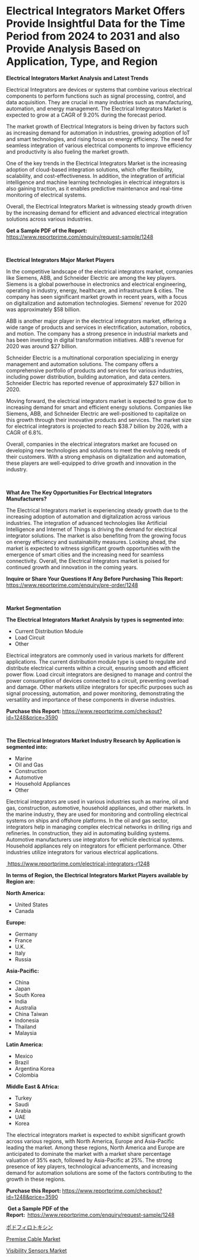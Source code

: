 <p><h1>Electrical Integrators Market Offers Provide Insightful Data for the Time Period from 2024 to 2031 and also Provide Analysis Based on Application, Type, and Region</h1></p><p><strong>Electrical Integrators Market Analysis and Latest Trends</strong></p>
<p><p>Electrical Integrators are devices or systems that combine various electrical components to perform functions such as signal processing, control, and data acquisition. They are crucial in many industries such as manufacturing, automation, and energy management. The Electrical Integrators Market is expected to grow at a CAGR of 9.20% during the forecast period.</p><p>The market growth of Electrical Integrators is being driven by factors such as increasing demand for automation in industries, growing adoption of IoT and smart technologies, and rising focus on energy efficiency. The need for seamless integration of various electrical components to improve efficiency and productivity is also fueling the market growth.</p><p>One of the key trends in the Electrical Integrators Market is the increasing adoption of cloud-based integration solutions, which offer flexibility, scalability, and cost-effectiveness. In addition, the integration of artificial intelligence and machine learning technologies in electrical integrators is also gaining traction, as it enables predictive maintenance and real-time monitoring of electrical systems.</p><p>Overall, the Electrical Integrators Market is witnessing steady growth driven by the increasing demand for efficient and advanced electrical integration solutions across various industries.</p></p>
<p><strong>Get a Sample PDF of the Report:&nbsp;</strong> <a href="https://www.reportprime.com/enquiry/request-sample/1248">https://www.reportprime.com/enquiry/request-sample/1248</a></p>
<p>&nbsp;</p>
<p><strong>Electrical Integrators Major Market Players</strong></p>
<p><p>In the competitive landscape of the electrical integrators market, companies like Siemens, ABB, and Schneider Electric are among the key players. Siemens is a global powerhouse in electronics and electrical engineering, operating in industry, energy, healthcare, and infrastructure & cities. The company has seen significant market growth in recent years, with a focus on digitalization and automation technologies. Siemens' revenue for 2020 was approximately $58 billion. </p><p>ABB is another major player in the electrical integrators market, offering a wide range of products and services in electrification, automation, robotics, and motion. The company has a strong presence in industrial markets and has been investing in digital transformation initiatives. ABB's revenue for 2020 was around $27 billion.</p><p>Schneider Electric is a multinational corporation specializing in energy management and automation solutions. The company offers a comprehensive portfolio of products and services for various industries, including power distribution, building automation, and data centers. Schneider Electric has reported revenue of approximately $27 billion in 2020. </p><p>Moving forward, the electrical integrators market is expected to grow due to increasing demand for smart and efficient energy solutions. Companies like Siemens, ABB, and Schneider Electric are well-positioned to capitalize on this growth through their innovative products and services. The market size for electrical integrators is projected to reach $38.7 billion by 2026, with a CAGR of 6.8%.</p><p>Overall, companies in the electrical integrators market are focused on developing new technologies and solutions to meet the evolving needs of their customers. With a strong emphasis on digitalization and automation, these players are well-equipped to drive growth and innovation in the industry.</p></p>
<p>&nbsp;</p>
<p><strong>What Are The Key Opportunities For Electrical Integrators Manufacturers?</strong></p>
<p><p>The Electrical Integrators market is experiencing steady growth due to the increasing adoption of automation and digitalization across various industries. The integration of advanced technologies like Artificial Intelligence and Internet of Things is driving the demand for electrical integrator solutions. The market is also benefiting from the growing focus on energy efficiency and sustainability measures. Looking ahead, the market is expected to witness significant growth opportunities with the emergence of smart cities and the increasing need for seamless connectivity. Overall, the Electrical Integrators market is poised for continued growth and innovation in the coming years.</p></p>
<p><strong>Inquire or Share Your Questions If Any Before Purchasing This Report:</strong> <a href="https://www.reportprime.com/enquiry/pre-order/1248">https://www.reportprime.com/enquiry/pre-order/1248</a></p>
<p>&nbsp;</p>
<p><strong>Market Segmentation</strong></p>
<p><strong>The Electrical Integrators Market Analysis by types is segmented into:</strong></p>
<p><ul><li>Current Distribution Module</li><li>Load Circuit</li><li>Other</li></ul></p>
<p><p>Electrical integrators are commonly used in various markets for different applications. The current distribution module type is used to regulate and distribute electrical currents within a circuit, ensuring smooth and efficient power flow. Load circuit integrators are designed to manage and control the power consumption of devices connected to a circuit, preventing overload and damage. Other markets utilize integrators for specific purposes such as signal processing, automation, and power monitoring, demonstrating the versatility and importance of these components in diverse industries.</p></p>
<p><strong>Purchase this Report:&nbsp;</strong><a href="https://www.reportprime.com/checkout?id=1248&price=3590">https://www.reportprime.com/checkout?id=1248&price=3590</a></p>
<p>&nbsp;</p>
<p><strong>The Electrical Integrators Market Industry Research by Application is segmented into:</strong></p>
<p><ul><li>Marine</li><li>Oil and Gas</li><li>Construction</li><li>Automotive</li><li>Household Appliances</li><li>Other</li></ul></p>
<p><p>Electrical integrators are used in various industries such as marine, oil and gas, construction, automotive, household appliances, and other markets. In the marine industry, they are used for monitoring and controlling electrical systems on ships and offshore platforms. In the oil and gas sector, integrators help in managing complex electrical networks in drilling rigs and refineries. In construction, they aid in automating building systems. Automotive manufacturers use integrators for vehicle electrical systems. Household appliances rely on integrators for efficient performance. Other industries utilize integrators for various electrical applications.</p></p>
<p><a href="https://www.reportprime.com/electrical-integrators-r1248">&nbsp;https://www.reportprime.com/electrical-integrators-r1248</a></p>
<p><strong>In terms of Region, the Electrical Integrators Market Players available by Region are:</strong></p>
<p>
    <p> <strong> North America: </strong>
        <ul>
            <li>United States</li>
            <li>Canada</li>
        </ul>
        </p> 
    <p> <strong> Europe: </strong>
        <ul>
            <li>Germany</li>
            <li>France</li>
            <li>U.K.</li>
            <li>Italy</li>
            <li>Russia</li>
        </ul>
        </p> 
    <p> <strong> Asia-Pacific: </strong>
        <ul>
            <li>China</li>
            <li>Japan</li>
            <li>South Korea</li>
            <li>India</li>
            <li>Australia</li>
            <li>China Taiwan</li>
            <li>Indonesia</li>
            <li>Thailand</li>
            <li>Malaysia</li>
        </ul>
        </p> 
    <p> <strong> Latin America: </strong>
        <ul>
            <li>Mexico</li>
            <li>Brazil</li>
            <li>Argentina Korea</li>
            <li>Colombia</li>
        </ul>
        </p> 
    <p> <strong> Middle East & Africa: </strong>
        <ul>
            <li>Turkey</li>
            <li>Saudi</li>
            <li>Arabia</li>
            <li>UAE</li>
            <li>Korea</li>
        </ul>
    </p>
    </p>
<p><p>The electrical integrators market is expected to exhibit significant growth across various regions, with North America, Europe and Asia-Pacific leading the market. Among these regions, North America and Europe are anticipated to dominate the market with a market share percentage valuation of 35% each, followed by Asia-Pacific at 25%. The strong presence of key players, technological advancements, and increasing demand for automation solutions are some of the factors contributing to the growth in these regions.</p></p>
<p><strong>Purchase this Report: </strong><a href="https://www.reportprime.com/checkout?id=1248&price=3590">https://www.reportprime.com/checkout?id=1248&price=3590</a></p>
<p>&nbsp;<strong>Get a Sample PDF of the Report:&nbsp;&nbsp;</strong><a href="https://www.reportprime.com/enquiry/request-sample/1248">https://www.reportprime.com/enquiry/request-sample/1248</a></p>
<p><strong></strong></p>
<p><p><a href="https://github.com/AbigaleHuel/Market-Research-Report-List-1/blob/main/237260371001.md">ポドフィロトキシン</a></p><p><a href="https://github.com/GageWest1962/Market-Research-Report-List-1/blob/main/premise-cable-market.md">Premise Cable Market</a></p><p><a href="https://github.com/LiamDavis60/Market-Research-Report-List-1/blob/main/visibility-sensors-market.md">Visibility Sensors Market</a></p></p>